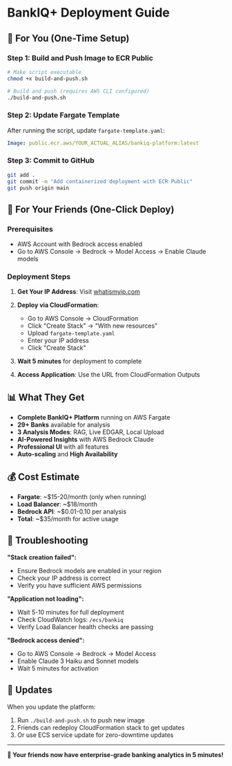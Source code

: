 # BankIQ+ Deployment Guide

## 🚀 For You (One-Time Setup)

### Step 1: Build and Push Image to ECR Public
```bash
# Make script executable
chmod +x build-and-push.sh

# Build and push (requires AWS CLI configured)
./build-and-push.sh
```

### Step 2: Update Fargate Template
After running the script, update `fargate-template.yaml`:
```yaml
Image: public.ecr.aws/YOUR_ACTUAL_ALIAS/bankiq-platform:latest
```

### Step 3: Commit to GitHub
```bash
git add .
git commit -m "Add containerized deployment with ECR Public"
git push origin main
```

## 🎯 For Your Friends (One-Click Deploy)

### Prerequisites
- AWS Account with Bedrock access enabled
- Go to AWS Console → Bedrock → Model Access → Enable Claude models

### Deployment Steps
1. **Get Your IP Address**: Visit [whatismyip.com](https://whatismyip.com)

2. **Deploy via CloudFormation**:
   - Go to AWS Console → CloudFormation
   - Click "Create Stack" → "With new resources"
   - Upload `fargate-template.yaml`
   - Enter your IP address
   - Click "Create Stack"

3. **Wait 5 minutes** for deployment to complete

4. **Access Application**: Use the URL from CloudFormation Outputs

## 📊 What They Get

- **Complete BankIQ+ Platform** running on AWS Fargate
- **29+ Banks** available for analysis
- **3 Analysis Modes**: RAG, Live EDGAR, Local Upload
- **AI-Powered Insights** with AWS Bedrock Claude
- **Professional UI** with all features
- **Auto-scaling** and **High Availability**

## 💰 Cost Estimate

- **Fargate**: ~$15-20/month (only when running)
- **Load Balancer**: ~$18/month
- **Bedrock API**: ~$0.01-0.10 per analysis
- **Total**: ~$35/month for active usage

## 🔧 Troubleshooting

**"Stack creation failed":**
- Ensure Bedrock models are enabled in your region
- Check your IP address is correct
- Verify you have sufficient AWS permissions

**"Application not loading":**
- Wait 5-10 minutes for full deployment
- Check CloudWatch logs: `/ecs/bankiq`
- Verify Load Balancer health checks are passing

**"Bedrock access denied":**
- Go to AWS Console → Bedrock → Model Access
- Enable Claude 3 Haiku and Sonnet models
- Wait 5 minutes for activation

## 🔄 Updates

When you update the platform:
1. Run `./build-and-push.sh` to push new image
2. Friends can redeploy CloudFormation stack to get updates
3. Or use ECS service update for zero-downtime updates

---

**🎉 Your friends now have enterprise-grade banking analytics in 5 minutes!**